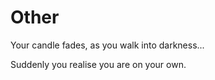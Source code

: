 Other
=============

Your candle fades, as you walk into darkness...


Suddenly you realise you are on your own.